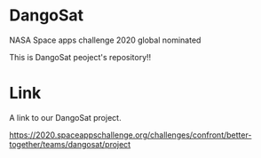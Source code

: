 # DangoSat
NASA Space apps challenge 2020 global nominated

This is DangoSat peoject's repository!!

# Link
A link to our DangoSat project.

https://2020.spaceappschallenge.org/challenges/confront/better-together/teams/dangosat/project
